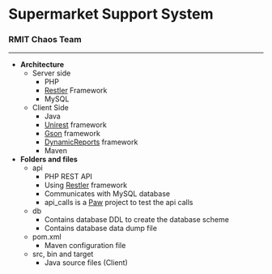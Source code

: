 # Supermarket Support System
### RMIT Chaos Team
____
- **Architecture**
	- Server side
		- PHP
		- [Restler](https://github.com/Luracast/Restler) Framework
		- MySQL
	- Client Side
		- Java
		- [Unirest](http://unirest.io) framework
		- [Gson](https://github.com/google/gson) framework
		- [DynamicReports](http://www.dynamicreports.org) framework
		- Maven
- **Folders and files**
	- api
		- PHP REST API
		- Using [Restler](https://github.com/Luracast/Restler) framework
		- Communicates with MySQL database
		- api_calls is a [Paw](https://paw.cloud) project to test the api calls
	- db
		- Contains database DDL to create the database scheme
		- Contains database data dump file
	- pom.xml
		- Maven configuration file
	- src, bin and target
		- Java source files (Client)
